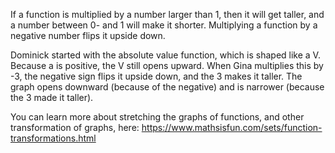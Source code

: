 If a function is multiplied by a number larger than 1,
then it will get taller, and a number between 0- and 1 will make it
shorter. Multiplying a function by a negative number flips it upside
down.

Dominick started with the absolute value function, which is shaped like
a V. Because a is positive, the V still opens upward. When Gina
multiplies this by -3, the negative sign flips it upside down, and the 3
makes it taller. The graph opens downward (because of the negative) and
is narrower (because the 3 made it taller).

You can learn more about stretching the graphs of functions, and other
transformation of graphs, here:
<https://www.mathsisfun.com/sets/function-transformations.html>
